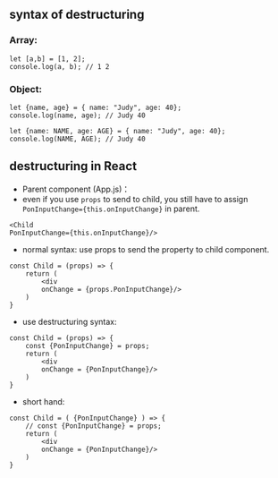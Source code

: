 ## syntax of destructuring

### Array:
```
let [a,b] = [1, 2];
console.log(a, b); // 1 2 
```
### Object:
```
let {name, age} = { name: "Judy", age: 40};
console.log(name, age); // Judy 40
```
```
let {name: NAME, age: AGE} = { name: "Judy", age: 40};
console.log(NAME, AGE); // Judy 40
```

## destructuring in React


- Parent component (App.js)：
- even if you use ```props``` to send to child, you still have to assign ```PonInputChange={this.onInputChange}``` in parent.  
```
<Child
PonInputChange={this.onInputChange}/>
```

- normal syntax:
use props to send the property to child component.
```
const Child = (props) => {
    return (
        <div
        onChange = {props.PonInputChange}/>
    )
}
```

- use destructuring syntax:
```
const Child = (props) => {
    const {PonInputChange} = props;
    return (
        <div
        onChange = {PonInputChange}/>
    )
}
```

- short hand:
```
const Child = ( {PonInputChange} ) => {
    // const {PonInputChange} = props;
    return (
        <div
        onChange = {PonInputChange}/>
    )
}
```
